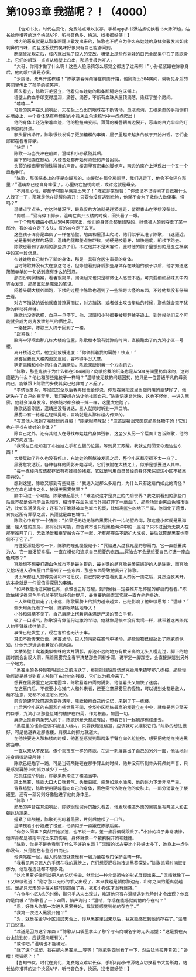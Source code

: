 # 第1093章 我猫呢？！（4000）
        【告知书友，时代在变化，免费站点难以长存，手机app多书源站点切换看书大势所趋，站长给你推荐的这个换源APP，听书音色多、换源、找书都好使！】
       楼内的恶臭就是从那条断腿上散发出来的，陈歌也不明白为什么布娃娃的身体会散发出如此刺鼻的气味，而且这极致的臭味好像只有自己能够闻到。
       断腿被发现之后，楼内就出现了惊人的变故，墙壁上那些布娃娃的目光全部集中在了陈歌身上，它们的眼珠一点点从墙壁上凸出，那场景极为吓人。
       “大哥，你刚才做了什么啊！这些人脸涂鸦怎么感觉全都活了过来啊！”小孙紧紧跟在陈歌身后，他的眼中满是恐惧。
       “少废话，先离开这栋楼！”陈歌拿着碎颅锤在前面开路，他刚跑出504房间，就听见身后的房间里传出了孩子的嬉笑声。
       回头看去，陈歌汗毛竖立，他看见布娃娃的那条断腿站在床铺上。
       墙壁上的血手印变得湿润，滴答、滴答，不断有血珠从屋顶滴落，染红了整个房间。
       “嘻嘻……”
       可爱的笑声在头顶响起，天花板上凸出的眼珠在不断转动，血液流淌，五根染血的手指倒扣在墙皮上，一个身体略有些畸形的小孩从血色涂鸦当中一点点爬出！
       他的身体上还沾染着血迹，他的脸扭曲变形，薄薄的嘴唇朝两边裂开，恶毒的目光牢牢的盯着陈歌的脖颈。
       额头冒出冷汗，陈歌很快发现了更加糟糕的事情，屋子里越来越多的孩子开始出现，它们全部都在看着陈歌。
       “快走！”
       陈歌一马当先冲在前面，温晴和小孙紧随其后。
       脚下的地面在颤动，大楼各处都开始有奇怪的声音出现。
       头顶的楼廊里有弹珠碰撞的声音，楼道里有密集的脚步声，两边的窗户上浮现出一个又一个血色手印。
       “陈歌，那张纸条上的字是向暖写的，向暖就在那个房间里，我们逃走了，他会不会还在那里？”温晴都已经自身难保了，心里仍在担忧向暖，或许这就是母亲。
       “不用担心他，那孩子可能早就跑出来了！”陈歌非常理智：“你还记不记得刚才自己被什么人拽了一下，那就是他在提醒你离开！只要你没有遇到危险，他就不会为了救你去做傻事，懂吗？”
       温晴点了点头，在这种情况下，最稳妥的方法就是赶紧逃走，留得青山在不愁没柴烧。
       “向暖……”没有停下脚步，温晴在离开五楼的时候，回头看了一眼。
       一个个畸形扭曲小孩从504房间爬出，他们的身体全都是残缺的，好像被人的剥夺走了某一部分，有的被夺走了皮肤，有的被夺走了五官。
       这些孩子浑身是血疯了一样在墙壁、地面和屋顶上爬动，他们似乎认准了陈歌，飞速逼近。
       光是看到这样的场景，温晴的腿都差点被吓软，她硬是咬着牙，加快速度，朝楼下跑去。
       陈歌也看到了身后的那些孩子们，不过他并不是太害怕，此时他的脑子里想到的是医生档案中的某一段信息。
       布娃娃给自己制作了新的身体，那是一具符合医生审美的身体。
       当时陈歌并没有太在意这句话，但等他看到身后那些身体存在缺陷的孩子以后，他才知道这简简单单的一句话到底有多么的残忍。
       那四份病例档案，看着很简单，阅读起来也只是稍微让人感觉不适，可真要细细品味其中内容会发现，那简直就是魔鬼的笔记。
       闷着头朝大楼外面跑，下楼的过程中陈歌也遇到了一些稀奇古怪的东西，不过他都没有仔细去看。
       对方不挡路的话他就直接擦肩而过，对方挡路，或者做出攻击举动的时候，那他就会毫不犹豫的挥动碎颅锤。
       陈歌也没得选择，自己一旦停下，他、温晴和小孙都要被那群孩子追上，到时候他们三个可能就会成为厉鬼发泄怨气的牺牲品。
       一路狂奔，陈歌三人终于回到了一楼。
       “跟紧我！”
       脑海中浮现出那几栋大楼的位置，陈歌根本没有犹豫的时间，直接跑出了的九鸿小区一号楼。
       离开楼道之后，他立刻放慢速度：“你俩抓着我的肩膀！快点！”
       黑雾里要比大楼内更加危险，容不得半分大意。
       确定温晴和小孙抓住自己肩膀后，陈歌果断朝着一个方向跑去。
       “陈歌，那些鬼孩子为什么都在504房间？向暖给我的纸条也是从504房间里扔出来的，这到底是为什么？他也和那些鬼孩子一样吗？”温晴被无数的问题困扰，她只是一位普通平凡的母亲而已，能够跟上陈歌的步伐其实已经非常了不起了。
       “事情很复杂，等彻底安全以后我再慢慢给你说，你现在就把这里当做向暖的噩梦好了，他迷失在了自己的噩梦里，我们要想办法让他找回自己。”陈歌语速非常快，这也不怪他，一进入黑雾，他就会浑身发冷，仿佛随时都会被干掉一样，这里太危险了。
       陈歌话音刚落，温晴还没有说话，三人就同时听到一声巨响。
       黑雾中有一栋楼在轻微晃动，巨响就是从那栋楼内传来的。
       “有其他人找到了布娃娃的身躯！”陈歌眼睛眯起：“应该是被诅咒医院那些怪物干的！它们也在寻找布娃娃的身体？”
       除自己之外，还有其他人在寻找布娃娃的身体残躯，这至少从另一个层面上告诉陈歌，他的大体方向没错。
       “我现在已经知道了布娃娃左手和左腿的位置，等到员工苏醒，我就立刻回来夺走这些东西！”
       大楼晃动了许久也没有停止，布娃娃的残躯被发现之后，整个小区都变得不太一样了。
       黑雾愈发活跃，各种各样的阴影开始浮现，它们依附在大楼之上，似乎是想要进入其中。
       “每一栋楼内应该都存放有布娃娃的残躯，它就是利用自己曾经的身体来保证这小区不被黑雾吞没。”
       想到这里，陈歌又感到有些疑惑：“我进入过那么多扇门，为什么只有这扇门如此的奇怪？独立在血色城市之外，被漫天黑雾笼罩？”
       脑中闪过一个可能，陈歌皱起眉头：“难道说这才是真正的门后世界？我之前看到的那些门后世界都是依托于血色城市，相当于在血色城市外围打开了一扇血门，那些场景距离血色城市很近，比如说通灵鬼校；还有的干脆就被血色城市包裹，比如高医生的地下尸库，他同化了场景，背负起所有罪孽之后，头顶就是血色城市。”
       陈歌心中有了一个猜测：“如果把无边无际的黑雾比作一片绝望的海，那这座小区就是黑海里一座人性的孤岛。那有没有可能，血色城市也只是黑色海洋中的一座岛？只不过因为无数人在那里推开了门，无数场景和噩梦融合在了一起，所有那座岛不断扩大成长，最后就算是黑雾也奈何不了它了。”
       再往更深处思考一下，陈歌的瞳孔慢慢缩小：“冥胎进入过我鬼屋的那扇门，它一直想要成为人，它一直渴望幸福，一直在模仿和追求自己想要的东西……冥胎会不会是想要自己打造一座血色城市？”
       冥胎想不想要打造血色城市不是最关键的，最关键的是冥胎最羡慕嫉妒的人是陈歌，而冥胎又恰巧进入恐怖屋门后看到了一些东西，那些东西导致他离开了陈歌。
       说出来都让人觉得荒诞和不可思议，自己的影子在看到主人的另一面之后，竟然连夜离开，这本身就是一件很值得深思的事情。
       “如果我能活过冥胎任务，张雅也正好苏醒，到时候我一定要推开恐怖屋的那扇门看看。”陈歌依稀记得黑色手机关于冥胎任务的提示，最重要的线索其实就一直在他的身边。
       三人继续往前走了几米远，陈歌肩膀上的抓力越来越大，已经影响了他继续思考：“温晴？”
       侧头用余光看了一眼，陈歌眼睛猛地睁大！
       小孙和温晴不见了，自己肩膀上搭着两条满是尸斑的苍白手臂。
       吸了一口凉气，陈歌没有做任何过激的举动，他就像是根本没有发现一样，就带着这两条死人的手臂继续往前走。
       事情已经发生了，现在害怕也无济于事。
       耳边不断传来低语，黑雾涌动，巨大的阴影在雾气中移动，那些怪物已经超出了陈歌的认知，让他光是远远看着就心惊肉跳。
       大楼外壁上爬着类似蜘蛛的大片阴影，身边不远的地方有数米高的无头人棍走过，脚下的地面时而会出现大洞，隔着黑雾完全看不清楚那些洞有多深，说不定一脚踩空，会直接掉落到另外一个地方。
       “黑雾里的各种怪物明显比之前活跃了，布娃娃残缺应该是冥胎用来镇守那几栋楼，那些怪物可能是感觉到有人触碰了布娃娃的残躯，它们以为机会来了。”
       想要在黑雾里立足非常困难，陈歌看着四周的阴影，他低着头又加快了速度。
       在这扇门后，不仅要小心推门人和外来者，还要注意黑雾里的怪物，可以说到处都是敌人，稍不注意，死都不知道怎么死的。
       前方的建筑轮廓逐渐变得清晰，陈歌按照自己的记忆，来到了下一栋楼。
       门后两个小区的布置和门外世界不同，金华小区两栋最高的楼建立在中央，就像是两只擎天的巨手，九鸿小区那些低矮的楼护在四周，作为根基，加固一切。
       肩膀上挂着两条死人的手，陈歌愣是头都没有回，带着它们一起朝那栋楼走去。
       “黑雾里的怪物应该不能进入楼内，只要我跑进楼道，应该就可以摆脱它们。”陈歌的想法很好，可是他越靠近那栋楼，肩膀上的抓力就越大。
       在他快要进入那栋楼的时候，他甚至感觉到那两条手臂在向外拉扯他，想要把他给拖拽进黑雾当中。
       一直以来从不反抗，像个乖宝宝一样的陈歌，在这一刻展露出了自己的另外一面，他猛地对准身后挥动碎颅锤！
       陈歌已经瞄了一路，可是当碎颅锤砸在那手臂上的时候，他并没有听到骨头碎颅的声音，只是感觉肩膀上的抓力减少了一些。
       把抓住这个机会，陈歌果断冲进了楼道当中。
       跑出黑雾，陈歌大口大口喘着气，头晕目眩，疲惫如潮水涌来，他的体力下滑非常严重。
       背靠墙壁，陈歌使用阴瞳看向自己的身体，黑色雾气依附在他的皮肤上，一部分消散在了楼道里，还有一部分则好像钻进了他的身体里。
       “陈歌！”
       熟悉的声音在耳边响起，陈歌很是诧异的抬头看去，他发现楼道外面的黑雾里有两道人影正朝这边跑来。
       握紧了碎颅锤，陈歌死死盯着黑雾，片刻后他松了一口气。
       温晴拽着小孙跑进了楼道，他俩似乎一直跟在陈歌后面。
       “你怎么回事？突然开始加速，也不说一声，差一点我俩就跟丢了。”小孙的样子非常凄惨，他浑身都是被指甲挖出来的伤痕，身体就像一个被割裂开的布娃娃。
       “陈歌，你是不是也看到了什么不好的东西？”温晴的状态要比小孙好太多了，她身上一点伤都没有，只是脸色有些苍白而已。
       他俩站在一起，给人的感觉就像是有一股力量在专门保护温晴一样。
       “我看见两只死人的手搭在我的肩膀上，它们想要把我拖拽进黑雾深处。”陈歌抓紧时间恢复体力，他现在连话都不想多说。
       “这片黑雾好像可以把人的记忆扭曲，然后以一种非常恐怖的形式展现出来……”温晴犹豫了一下又继续说道：“刚才那只无形的手又出现了，本来我越是朝你那边走，和你之间的距离就越远，是那只无形的手在关键时刻提醒了我，我和小孙这才没有迷路。”
       “在金华小区A栋的时候，那只手从未出现过，难道他只有在温晴遇到危险时才会出现？他真的是向暖？”陈歌看了一下四周，悄声询问：“温晴，你现在能感觉到他的存在吗？”
       “恩，好像从你第一次进入黑雾开始，我就能感觉到他的存在了。”
       “我第一次进入黑雾开始？”
       “对，就是在金华小区顶层天台上，你从黑雾里回来以后，我就能感觉到他的存在了。”温晴开口说道。
       “难道是因为这个东西？”陈歌从口袋里拿出了那个写有向暖名字的无头泥塑：“这是我在天台上捡到的，应该跟向暖有关。”
       “或许吧。”温晴也不能确定。
       “除了这个泥塑，我在那片黑雾里……等等！”陈歌朝四周看了一下，然后猛地拉开背包：“卧槽！我猫呢？！”
       【告知书友，时代在变化，免费站点难以长存，手机app多书源站点切换看书大势所趋，站长给你推荐的这个换源APP，听书音色多、换源、找书都好使！】
